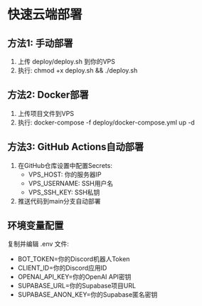 # 快速云端部署

## 方法1: 手动部署
1. 上传 deploy/deploy.sh 到你的VPS
2. 执行: chmod +x deploy.sh && ./deploy.sh

## 方法2: Docker部署
1. 上传项目文件到VPS
2. 执行: docker-compose -f deploy/docker-compose.yml up -d

## 方法3: GitHub Actions自动部署
1. 在GitHub仓库设置中配置Secrets:
   - VPS_HOST: 你的服务器IP
   - VPS_USERNAME: SSH用户名
   - VPS_SSH_KEY: SSH私钥
2. 推送代码到main分支自动部署

## 环境变量配置
复制并编辑 .env 文件:
- BOT_TOKEN=你的Discord机器人Token
- CLIENT_ID=你的Discord应用ID
- OPENAI_API_KEY=你的OpenAI API密钥
- SUPABASE_URL=你的Supabase项目URL
- SUPABASE_ANON_KEY=你的Supabase匿名密钥
